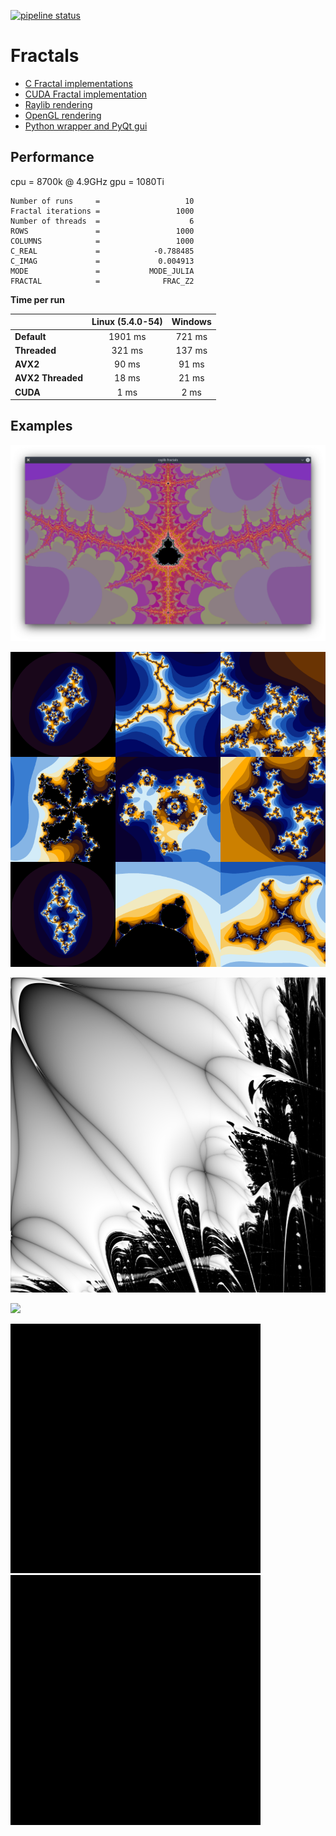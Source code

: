 [![pipeline status](https://gitlab.com/kdries/opengl-fractals/badges/master/pipeline.svg)](https://gitlab.com/kdries/opengl-fractals/commits/master)

# Fractals

- [C Fractal implementations](c-fractals)
- [CUDA Fractal implementation](cuda-fractals)
- [Raylib rendering](raylib-fractals)
- [OpenGL rendering](opengl-fractals)
- [Python wrapper and PyQt gui](python-fractals)


## Performance

cpu = 8700k @ 4.9GHz
gpu = 1080Ti

```
Number of runs     =                   10
Fractal iterations =                 1000
Number of threads  =                    6
ROWS               =                 1000
COLUMNS            =                 1000
C_REAL             =            -0.788485
C_IMAG             =             0.004913
MODE               =           MODE_JULIA
FRACTAL            =              FRAC_Z2
```

**Time per run**

|                 |  Linux (5.4.0-54)  |  Windows  |
|-----------------|:------------------:|:---------:|
|**Default**      | 1901 ms            | 721 ms    |
|**Threaded**     | 321  ms            | 137 ms    |
|**AVX2**         | 90   ms            | 91  ms    |
|**AVX2 Threaded**| 18   ms            | 21  ms    |
|**CUDA**         | 1    ms            | 2   ms    |


## Examples


![images/example.png](raylib-fractals/images/example.png)

![](images/example_ultra.png)

![](images/example_lyapunov_AABAB.png)

![](images/example_raylib.gif)

<p float="left">
  <img src="images/example_iteration_1.gif" width="400" />
  <img src="images/example_iteration_2.gif" width="400" /> 
</p>
